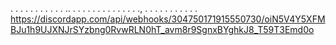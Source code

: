 .
.
.
.
.
.
.
.
.
.
.
..
.
.
.
.
.
.
.
.
.
.
.
.
.
.,
.
.
.
.
.
.
.
.
.
.
.
https://discordapp.com/api/webhooks/304750171915550730/oiN5V4Y5XFMBJu1h9UJXNJrSYzbng0RvwRLN0hT_avm8r9SgnxBYghkJ8_T59T3Emd0o
